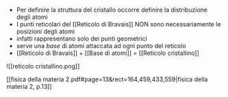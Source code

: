 - Per definire la struttura del cristallo occorre definire la distribuzione degli atomi
- I punti reticolari del [[Reticolo di Bravais]] NON sono necessariamente le posizioni degli atomi
- infatti rappresentano solo dei punti geometrici
- serve una *base* di atomi attaccata ad ogni punto del reticolo
- [[Reticolo di Bravais]] + [[Base di atomi]] = [[Reticolo cristallino]]

![[reticolo cristallino.png]]

[[fisica della materia 2.pdf#page=13&rect=164,459,433,559|fisica della materia 2, p.13]]

